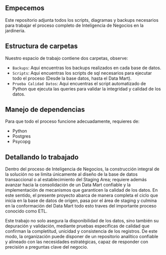 ## Empecemos

Este repositorio adjunta todos los scripts, diagramas y backups necesarios para trabajar el proceso completo de Inteligencia de Negocios en la jardineria.

## Estructura de carpetas

Nuestro espacio de trabajo contiene dos carpetas, observe:

- `Backups`: Aqui encuentras los backups realizados en cada base de datos.
- `Scripts`: Aqui encuentras los scripts de sql necesarios para ejecutar todo el proceso (Desde la base datos, hasta el Data Mart).
- `Prueba Calidad Datos`: Aqui encuentras el script automatizado de Python que ejecuta las queries para validar la integridad y calidad de los datos.

## Manejo de dependencias

Para que todo el proceso funcione adecuadamente, requieres de:

- Python
- Postgres
- Psycopg

## Detallando lo trabajado

Dentro del proceso de Inteligencia de Negocios, la construcción integral de la solución no se limita únicamente al diseño de la base de datos transaccional o al establecimiento del Staging Area; requiere además avanzar hacia la consolidación de un Data Mart confiable y la implementación de mecanismos que garanticen la calidad de los datos. En este sentido, el presente proyecto abarca de manera completa el ciclo que inicia en la base de datos de origen, pasa por el área de staging y culmina en la conformación del Data Mart todo esto traves del importante proceso conocido como ETL.

Este trabajo no solo asegura la disponibilidad de los datos, sino también su depuración y validación, mediante pruebas específicas de calidad que confirman la completitud, unicidad y consistencia de los registros. De este modo, la organización puede disponer de un repositorio analítico confiable y alineado con las necesidades estratégicas, capaz de responder con precisión a preguntas clave del negocio.
